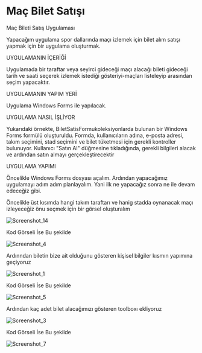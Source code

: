 # Maç Bilet Satışı
Maç Bileti Satış Uygulaması

Yapacağım uygulama spor dallarında maçı izlemek için bilet alım satışı yapmak için bir uygulama oluşturmak.

UYGULAMANIN İÇERİĞİ

Uygulamada bir taraftar veya seyirci gideceği maçı alacağı bileti gideceği tarih ve saati seçerek izlemek istediği gösteriyi-maçları listeleyip arasından seçim yapacaktır.

UYGULAMANIN YAPIM YERİ

Uygulama Windows Forms ile yapılacak.

UYGULAMA NASIL İŞLİYOR

Yukarıdaki örnekte, BiletSatisFormukoleksiyonlarda bulunan bir Windows Forms formülü oluşturuldu. Formda, 
kullanıcıların adına, e-posta adresi, takım seçimini, stad seçimini ve bilet tüketmesi için gerekli kontroller bulunuyor.
Kullanıcı "Satın Al" düğmesine tıkladığında, gerekli bilgileri alacak ve ardından satın almayı gerçekleştirecektir

UYGULAMA YAPIMI

Öncelikle Windows Forms dosyası açalım. Ardından yapacağımız uygulamayı adım adım planlayalım.
Yani ilk ne yapacağız sonra ne ile devam edeceğiz gibi.

Öncelikle üst kısımda hangi takım taraftarı ve hanig stadda oynanacak maçı izleyeceğiz önu seçmek için bir görsel oluşturalım

![Screenshot_14](https://github.com/BarkinGulgeci/macbiletsatis/assets/103943748/a2dba2a2-6143-49ec-b07f-37db690bfe6a)

Kod Görseli İse Bu şekilde

![Screenshot_4](https://github.com/BarkinGulgeci/macbiletsatis/assets/103943748/8a761a63-0e00-4fd2-97b7-d9a857828c84)

Ardınndan biletin bize ait olduğunu gösteren kişisel bilgiler kısmın yapımına geçiyoruz

![Screenshot_1](https://github.com/BarkinGulgeci/macbiletsatis/assets/103943748/9c8ba5e8-99c0-4452-9066-5705725d1a2f)

Kod Görseli İse Bu şekilde

![Screenshot_5](https://github.com/BarkinGulgeci/macbiletsatis/assets/103943748/4c5a09ca-a707-4c61-81ad-5d287f66c29d)

Ardından kaç adet bilet alacağımızı gösteren toolboxı ekliyoruz

![Screenshot_3](https://github.com/BarkinGulgeci/macbiletsatis/assets/103943748/36eac845-3386-4557-a9b2-8c02fabf8308)

Kod Görseli İse Bu şekilde

![Screenshot_7](https://github.com/BarkinGulgeci/macbiletsatis/assets/103943748/92a5a4ea-6e30-4046-91b8-bec2099caf70)



